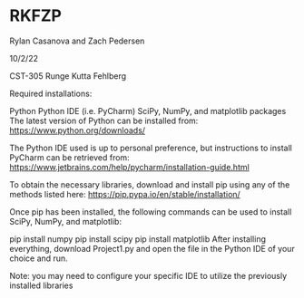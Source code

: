 # RKFZP

Rylan Casanova and Zach Pedersen

10/2/22

CST-305
Runge Kutta Fehlberg

Required installations:

Python
Python IDE (i.e. PyCharm)
SciPy, NumPy, and matplotlib packages
The latest version of Python can be installed from: https://www.python.org/downloads/

The Python IDE used is up to personal preference, but instructions to install PyCharm can be retrieved from: https://www.jetbrains.com/help/pycharm/installation-guide.html

To obtain the necessary libraries, download and install pip using any of the methods listed here: https://pip.pypa.io/en/stable/installation/

Once pip has been installed, the following commands can be used to install SciPy, NumPy, and matplotlib:

pip install numpy
pip install scipy
pip install matplotlib
After installing everything, download Project1.py and open the file in the Python IDE of your choice and run.

Note: you may need to configure your specific IDE to utilize the previously installed libraries

